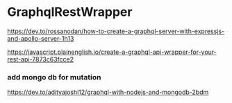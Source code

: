# GraphqlRestWrapper
https://dev.to/rossanodan/how-to-create-a-graphql-server-with-expressjs-and-apollo-server-1h13

https://javascript.plainenglish.io/create-a-graphql-api-wrapper-for-your-rest-api-7873c63fcce2


### add mongo db for mutation 
https://dev.to/adityajoshi12/graphql-with-nodejs-and-mongodb-2bdm